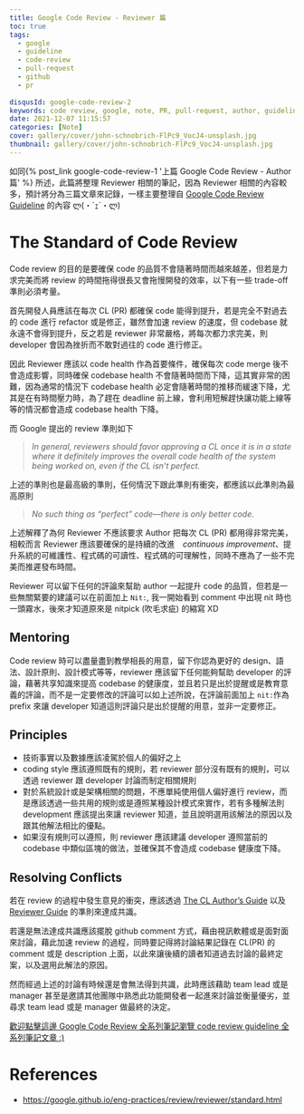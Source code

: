 ```yaml
---
title: Google Code Review - Reviewer 篇
toc: true
tags:
  - google
  - guideline
  - code-review
  - pull-request
  - github
  - pr
   
disqusId: google-code-review-2
keywords: code review, google, note, PR, pull-request, author, guideline
date: 2021-12-07 11:15:57
categories: [Note]
cover: gallery/cover/john-schnobrich-FlPc9_VocJ4-unsplash.jpg
thumbnail: gallery/cover/john-schnobrich-FlPc9_VocJ4-unsplash.jpg
---
```

如同{% post_link  google-code-review-1 '上篇 Google Code Review - Author 篇' %} 所述，此篇將整理 Reviewer 相關的筆記，因為 Reviewer 相關的內容較多，預計將分為三篇文章來記錄，一樣主要整理自 [Google Code Review Guideline](https://google.github.io/eng-practices/review/) 的內容 ლ(・´ｪ`・ლ)


<!--more-->


# The Standard of Code Review
Code review 的目的是要確保 code 的品質不會隨著時間而越來越差，但若是力求完美而將 review 的時間拖得很長又會拖慢開發的效率，以下有一些 trade-off 準則必須考量。

首先開發人員應該在每次 CL (PR) 都確保 code 能得到提升，若是完全不對過去的 code 進行 refactor 或是修正，雖然會加速 review 的速度，但 codebase 就永遠不會得到提升，反之若是 reviewer 非常嚴格，將每次都力求完美，則 developer 會因為挫折而不敢對過往的 code 進行修正。

因此 Reviewer 應該以 code health 作為首要條件，確保每次 code merge 後不會造成影響，同時確保 codebase health 不會隨著時間而下降，這其實非常的困難，因為通常的情況下 codebase health 必定會隨著時間的推移而緩速下降，尤其是在有時間壓力時，為了趕在 deadline 前上線，會利用短解趕快讓功能上線等等的情況都會造成 codebase health 下降。

而 Google 提出的 review 準則如下

>*In general, reviewers should favor approving a CL once it is in a state where it definitely improves the overall code health of the system being worked on, even if the CL isn’t perfect.*

上述的準則也是最高級的準則，任何情況下跟此準則有衝突，都應該以此準則為最高原則

>*No such thing as “perfect” code—there is only better code.*

上述解釋了為何 Reviewer 不應該要求 Author 把每次 CL (PR) 都用得非常完美，相較而言 Reviewer 應該要確保的是持續的改進　*continuous improvement*、提升系統的可維護性、程式碼的可讀性、程式碼的可理解性，同時不應為了一些不完美而推遲發布時間。

Reviewer 可以留下任何的評論來幫助 author 一起提升 code 的品質，但若是一些無關緊要的建議可以在前面加上 `Nit:`, 我一開始看到 comment 中出現 nit 時也一頭霧水，後來才知道原來是 nitpick (吹毛求疵) 的縮寫 XD

## Mentoring 
Code review 時可以盡量盡到教學相長的用意，留下你認為更好的 design、語法、設計原則、設計模式等等，reviewer 應該留下任何能夠幫助 developer 的評論，藉著共享知識來提高 codebase 的健康度，並且若只是出於提醒或是教育意義的評論，而不是一定要修改的評論可以如上述所說，在評論前面加上 `nit:`作為 prefix 來讓 developer 知道這則評論只是出於提醒的用意，並非一定要修正。

## Principles
- 技術事實以及數據應該凌駕於個人的偏好之上
- coding style 應該遵照既有的規則，若 reviewer 部分沒有既有的規則，可以透過 reviewer 跟 developer 討論而制定相關規則
- 對於系統設計或是架構相關的問題，不應單純使用個人偏好進行 review，而是應該透過一些共用的規則或是遵照某種設計模式來實作，若有多種解法則 development 應該提出來讓 reviewer 知道，並且說明選用該解法的原因以及跟其他解法相比的優點。
- 如果沒有規則可以遵照，則 reviewer 應該建議 developer 遵照當前的 codebase 中類似區塊的做法，並確保其不會造成 codebase 健康度下降。

## Resolving Conflicts
若在 review 的過程中發生意見的衝突，應該透過 [The CL Author’s Guide](https://google.github.io/eng-practices/review/developer/) 以及 [Reviewer Guide](https://google.github.io/eng-practices/review/reviewer/) 的準則來達成共識。

若還是無法達成共識應該擺脫 github comment 方式，藉由視訊軟體或是面對面來討論，藉此加速 review 的過程，同時要記得將討論結果記錄在 CL(PR) 的 comment 或是 description 上面，以此來讓後續的讀者知道過去討論的最終定案，以及選用此解法的原因。

然而經過上述的討論有時候還是會無法得到共識，此時應該藉助 team lead 或是 manager 甚至是邀請其他團隊中熟悉此功能開發者一起進來討論並衡量優劣，並尋求 team lead 或是 manager 做最終的決定。

[歡迎點擊這邊 Google Code Review 全系列筆記瀏覽 code review guideline 全系列筆記文章 :)](/collections)

# References
- https://google.github.io/eng-practices/review/reviewer/standard.html
